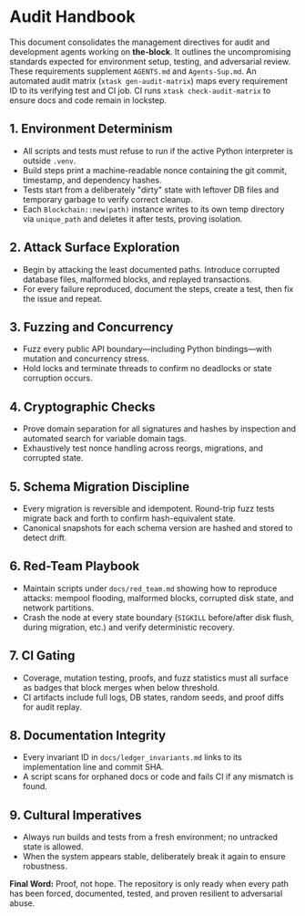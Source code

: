 # Audit Handbook

This document consolidates the management directives for audit and development agents working on **the-block**. It outlines the uncompromising standards expected for environment setup, testing, and adversarial review. These requirements supplement `AGENTS.md` and `Agents-Sup.md`.
An automated audit matrix (`xtask gen-audit-matrix`) maps every requirement ID to its verifying test and CI job. CI runs `xtask check-audit-matrix` to ensure docs and code remain in lockstep.

## 1. Environment Determinism
- All scripts and tests must refuse to run if the active Python interpreter is outside `.venv`.
- Build steps print a machine-readable nonce containing the git commit, timestamp, and dependency hashes.
- Tests start from a deliberately "dirty" state with leftover DB files and temporary garbage to verify correct cleanup.
- Each `Blockchain::new(path)` instance writes to its own temp directory via
  `unique_path` and deletes it after tests, proving isolation.

## 2. Attack Surface Exploration
- Begin by attacking the least documented paths. Introduce corrupted database files, malformed blocks, and replayed transactions.
- For every failure reproduced, document the steps, create a test, then fix the issue and repeat.

## 3. Fuzzing and Concurrency
- Fuzz every public API boundary—including Python bindings—with mutation and concurrency stress.
- Hold locks and terminate threads to confirm no deadlocks or state corruption occurs.

## 4. Cryptographic Checks
- Prove domain separation for all signatures and hashes by inspection and automated search for variable domain tags.
- Exhaustively test nonce handling across reorgs, migrations, and corrupted state.

## 5. Schema Migration Discipline
- Every migration is reversible and idempotent. Round-trip fuzz tests migrate back and forth to confirm hash-equivalent state.
- Canonical snapshots for each schema version are hashed and stored to detect drift.

## 6. Red-Team Playbook
- Maintain scripts under `docs/red_team.md` showing how to reproduce attacks: mempool flooding, malformed blocks, corrupted disk state, and network partitions.
- Crash the node at every state boundary (`SIGKILL` before/after disk flush, during migration, etc.) and verify deterministic recovery.

## 7. CI Gating
- Coverage, mutation testing, proofs, and fuzz statistics must all surface as badges that block merges when below threshold.
- CI artifacts include full logs, DB states, random seeds, and proof diffs for audit replay.

## 8. Documentation Integrity
- Every invariant ID in `docs/ledger_invariants.md` links to its implementation line and commit SHA.
- A script scans for orphaned docs or code and fails CI if any mismatch is found.

## 9. Cultural Imperatives
- Always run builds and tests from a fresh environment; no untracked state is allowed.
- When the system appears stable, deliberately break it again to ensure robustness.

**Final Word:** Proof, not hope. The repository is only ready when every path has been forced, documented, tested, and proven resilient to adversarial abuse.
